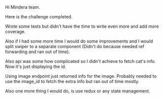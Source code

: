 Hi Mindera team.

Here is the challenge completed.

Wrote some tests but didn't have the time to write even more and add more coverage.

Also if I had some more time I would do some improvements and I would split swiper to a separate component (Didn't do because needed ref forwarding and ran out of time).

Also api was some how complicated so I didn't achieve to fetch cat's info. 
Now it's just displaying the id. 

Using image endpoint just returned info for the image. Probably needed to use the image_id to fetch the extra info but ran out of time mostly.

Also one more thing I would do, is use redux or any state management.